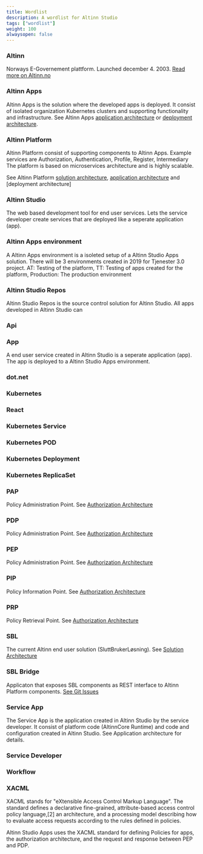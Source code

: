 ```yaml
---
title: Wordlist
description: A wordlist for Altinn Studio
tags: ["wordlist"]
weight: 100
alwaysopen: false
---
```


### Altinn
Norways E-Governement plattform. Launched december 4. 2003. 
[Read more on Altinn.no](https://www.altinn.no/en/about-altinn/what-is-altinn/)

### Altinn Apps
Altinn Apps is the solution where the developed apps is deployed.
It consist of isolated organization Kubernetes clusters and supporting functionality and infrastructure.
See Altinn Apps [application architecture](/architecture/application/altinn-apps/) or [deployment architecture](/architecture/deployment/altinn-apps/).

### Altinn Platform
Altinn Platform consist of supporting components to Altinn Apps.
Example services are Authorization, Authentication, Profile, Register, Intermediary
The platform is based on microservices architecture and is highly scalable. 

See Altinn Platform [solution architecture](https://docs.altinn.studio/architecture/solution/altinn-platform/), [application architecture](https://docs.altinn.studio/architecture/application/altinn-platform/)
and [deployment architecture]

### Altinn Studio
The web based development tool for end user services. 
Lets the service developer create services that are deployed like a seperate application (app). 

### Altinn Apps environment
A Altinn Apps environment is a isoleted setup of a Altinn Studio Apps solution. There will be 3 environments created
in 2019 for Tjenester 3.0 project.  AT: Testing of the platform, TT: Testing of apps created for the platform, Production: The production environment

### Altinn Studio Repos
Altinn Studio Repos is the source control solution for Altinn Studio. All apps developed in Altinn Studio can 

### Api

### App
A end user service created in Altinn Studio is a seperate application (app). 
The app is deployed to a Altinn Studio Apps environment.

### dot.net 

### Kubernetes

### React

### Kubernetes Service

### Kubernetes POD

### Kubernetes Deployment

### Kubernetes ReplicaSet

### PAP
Policy Administration Point. See [Authorization Architecture](/architecture/security/authorization/altinn-studio-apps/)

### PDP 
Policy Administration Point. See [Authorization Architecture](/architecture/security/authorization/altinn-studio-apps/)

### PEP
Policy Administration Point. See [Authorization Architecture](/architecture/security/authorization/altinn-studio-apps/)

### PIP
Policy Information Point. See [Authorization Architecture](/architecture/security/authorization/altinn-studio-apps/)

### PRP
Policy Retrieval Point. See [Authorization Architecture](/architecture/security/authorization/altinn-studio-apps/)


### SBL
The current Altinn end user solution (SluttBrukerLøsning). See [Solution Architecture](https://docs.altinn.studio/architecture/solution/) 

### SBL Bridge
Applicaton that exposes SBL components as REST interface to Altinn Platform components. 
[See Git Issues](https://github.com/Altinn/altinn-studio/labels/sbl-bridge)

### Service App
The Service App is the application created in Altinn Studio by the service
developer. It consist of platform code (AltinnCore Runtime) and code and 
configuration created in Altinn Studio. 
See Application architecture for details. 

### Service Developer


### Workflow


### XACML
XACML stands for "eXtensible Access Control Markup Language". The standard defines a 
declarative fine-grained, attribute-based access control policy language,[2] an architecture, 
and a processing model describing how to evaluate access requests according to the rules defined in policies.

Altinn Studio Apps uses the XACML standard for defining Policies for apps, the authorization architecture, 
and the request and response between PEP and PDP.